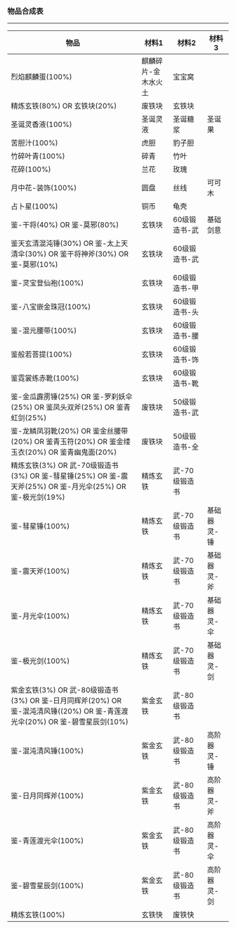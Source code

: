 ### 物品合成表
---
<!-- ![image](https://github.com/salikx/yundingxx-game/blob/master/合成.png) -->

|物品|材料1|材料2|材料3|
| --- | --- | --- | --- |
|烈焰麒麟蛋(100%)|麒麟碎片-金木水火土|宝宝窝||
|精炼玄铁(80%) OR 玄铁块(20%)|废铁块|玄铁块||
|圣诞灵香液(100%)|圣诞灵液|圣诞糖浆|圣诞果|
|苦胆汁(100%)|虎胆|豹子胆||
|竹碎叶青(100%)|碎青|竹叶||
|花碎(100%)|兰花|玫瑰||
|月中花-装饰(100%)|圆盘|丝线|可可木|
|占卜星(100%)|铜币|龟壳||
|鉴-干将(40%) OR  鉴-莫邪(80%)|玄铁块|60级锻造书-武|基础剑意|
|鉴天玄清混沌锤(30%) OR 鉴-太上天清伞(30%) OR  鉴干将神斧(30%) OR  鉴-莫邪(10%)|玄铁块|60级锻造书-武||
|鉴-灵宝登仙袍(100%)|玄铁块|60级锻造书-甲||
|鉴-八宝嵌金珠冠(100%)|玄铁块|60级锻造书-头||
|鉴-混元腰带(100%)|玄铁块|60级锻造书-腰||
|鉴般若菩提(100%)|玄铁块|60级锻造书-饰||
|鉴霓裳练赤靴(100%)|玄铁块|60级锻造书-靴||
|鉴-金瓜霹雳锤(25%) OR 鉴-罗刹妖伞(25%) OR 鉴凤头双斧(25%) OR 鉴青虹剑(25%)|废铁块|50级锻造书-武||
|鉴-龙鳞凤羽靴(20%) OR 鉴金丝腰带(20%) OR 鉴青玉符(20%) OR 鉴金缕玉衣(20%) OR 鉴青幽鬼面(20%)|废铁块|50级锻造书-全||
|精炼玄铁(3%) OR 武-70级锻造书(3%) OR 鉴-彗星锤(25%) OR 鉴-震天斧(25%) OR 鉴-月光伞(25%) OR 鉴-极光剑(19%)|精炼玄铁| 武-70级锻造书||
| 鉴-彗星锤(100%)|精炼玄铁| 武-70级锻造书|基础器灵-锤|
| 鉴-震天斧(100%)|精炼玄铁| 武-70级锻造书|基础器灵-斧|
| 鉴-月光伞(100%)|精炼玄铁| 武-70级锻造书|基础器灵-伞|
| 鉴-极光剑(100%)|精炼玄铁| 武-70级锻造书|基础器灵-剑|
|紫金玄铁(3%) OR 武-80级锻造书(3%) OR 鉴-日月同辉斧(20%) OR 鉴-混沌清风锤((20%) OR 鉴-青莲渡光伞(20%) OR 鉴-碧雪星辰剑(10%)|紫金玄铁| 武-80级锻造书||
| 鉴-混沌清风锤(100%)|紫金玄铁| 武-80级锻造书|高阶器灵-锤|
| 鉴-日月同辉斧(100%)|紫金玄铁| 武-80级锻造书|高阶器灵-斧|
| 鉴-青莲渡光伞(100%)|紫金玄铁| 武-80级锻造书|高阶器灵-伞|
| 鉴-碧雪星辰剑(100%)|紫金玄铁| 武-80级锻造书|高阶器灵-剑|
| 精炼玄铁(100%)| 玄铁快|废铁快||

